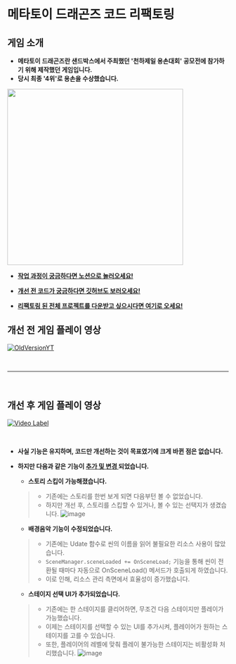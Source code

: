 # 메타토이 드래곤즈 코드 리팩토링 

## 게임 소개
- __메타토이 드래곤즈란 샌드박스에서 주최했던 '천하제일 용손대회' 공모전에 참가하기 위해 제작했던 게임입니다.__
- __당시 최종 '4위'로 용손을 수상했습니다.__
 
<img src="https://user-images.githubusercontent.com/19919570/230828790-b83cf40a-accf-4841-b2dc-eee3373156f2.jpg" width="400">

* [__작업 과정이 궁금하다면 노션으로 놀러오세요!__][notion]
  
  [notion]: https://hmlee4135.notion.site/Hyunmin-Lee-1436d2f4b6a848a5896f6600b3892dc1

* [__개선 전 코드가 궁금하다면 깃허브도 보러오세요!__][github]
  
    [github]: https://github.com/Team5DD

* [__리팩토링 된 전체 프로젝트를 다운받고 싶으시다면 여기로 오세요!__][new]
  
    [new]: https://github.com/IIBluEll/MetaToy_Refactoring/releases/tag/MTDZ_Re


</n>

## 개선 전 게임 플레이 영상

[![OldVersionYT](https://img.youtube.com/vi/yil-smoRFbs/maxresdefault.jpg)](https://www.youtube.com/watch?v=yil-smoRFbs)

<br/>

***
<br/>

## 개선 후 게임 플레이 영상
[![Video Label](https://user-images.githubusercontent.com/19919570/233820432-6f497b58-a6bb-4735-bba5-7829d8f50580.png)](https://www.youtube.com/watch?v=57-Z9Yx9iOQ)

<br/>

* __사실 기능은 유지하며, 코드만 개선하는 것이 목표였기에 크게 바뀐 점은 없습니다.__
* __하지만 다음과 같은 기능이 <u>추가 및 변경 </u> 되었습니다.__
   * __스토리 스킵이 가능해졌습니다.__
    > * 기존에는 스토리를 한번 보게 되면 다음부턴 볼 수 없었습니다. <br/>
    > * 하지만 개선 후, 스토리를 스킵할 수 있거나, 볼 수 있는 선택지가 생겼습니다.
    > ![image](https://user-images.githubusercontent.com/19919570/230831822-d04bf01d-a66f-4b10-b076-237cd940095a.png)

    
  
   * __배경음악 기능이 수정되었습니다.__
    > * 기존에는 Udate 함수로 씬의 이름을 읽어 불필요한 리소스 사용이 많았습니다. <br/>
    > * `SceneManager.sceneLoaded += OnSceneLoad;` 기능을 통해 씬이 전환될 때마다 자동으로 OnSceneLoad() 메서드가 호출되게 하였습니다.
    > * 이로 인해, 리소스 관리 측면에서 효율성이 증가했습니다.
  
   * __스테이지 선택 UI가 추가되었습니다.__
    > * 기존에는 한 스테이지를 클리어하면, 무조건 다음 스테이지만 플레이가 가능했습니다.
    > * 이제는 스테이지를 선택할 수 있는 UI를 추가시켜, 플레이어가 원하는 스테이지를 고를 수 있습니다.
    > * 또한, 플레이어의 레벨에 맞춰 플레이 불가능한 스테이지는 비활성화 처리했습니다.
    > ![image](https://user-images.githubusercontent.com/19919570/230832150-ab3d4e76-3164-46a8-8967-b8c1be9743d2.png)

